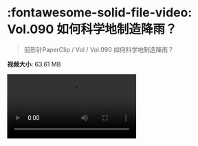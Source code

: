 # :fontawesome-solid-file-video: Vol.090 如何科学地制造降雨？

> 回形针PaperClip / Vol / Vol.090 如何科学地制造降雨？

**视频大小**: 63.61 MB

<div class="video"><video src="https://file.hsyhx.top/archive/PaperClip/Vol/090.mp4" controls preload>🤔 您的浏览器不支持 video 标签</video></div>